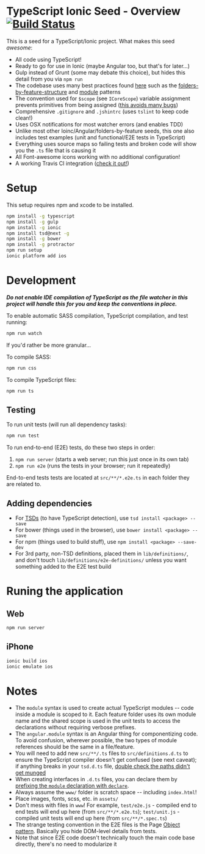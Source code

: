 TypeScript Ionic Seed - Overview [![Build Status](https://travis-ci.org/michikono/typescript-ionic-seed.svg?branch=master)](https://travis-ci.org/michikono/typescript-ionic-seed)
================================

This is a seed for a TypeScript/Ionic project. What makes this seed _awesome_:

* All code using TypeScript!
* Ready to go for use in Ionic (maybe Angular too, but that's for later...)
* Gulp instead of Grunt (some may debate this choice), but hides this detail from you via `npm run`
* The codebase uses many best practices found [here](https://github.com/johnpapa/angularjs-styleguide) such as the [folders-by-feature-structure](https://github.com/johnpapa/angularjs-styleguide#folders-by-feature-structure) and [module](https://github.com/johnpapa/angularjs-styleguide#many-small-self-contained-modules) patterns
* The convention used for `$scope` (see `ICoreScope`) variable assignment prevents primitives from being assigned ([this avoids many bugs](http://zcourts.com/2013/05/31/angularjs-if-you-dont-have-a-dot-youre-doing-it-wrong/))
* Comprehensive `.gitignore` and `.jshintrc` (uses `tslint` to keep code clean!)
* Uses OSX notifications for most watcher errors (and enables TDD)
* Unlike most other Ioinc/Angular/folders-by-feature seeds, this one also includes test examples (unit and functional/E2E tests in TypeScript)
* Everything uses source maps so failing tests and broken code will show you the `.ts` file that is causing it
* All Font-awesome icons working with no additional configuration!
* A working Travis CI integration ([check it out!](https://travis-ci.org/michikono/typescript-ionic-seed))

Setup
=====

This setup requires npm and xcode to be installed.

```bash
npm install -g typescript
npm install -g gulp
npm install -g ionic
npm install tsd@next -g
npm install -g bower
npm install -g protractor
npm run setup
ionic platform add ios
```

Development
===========

***Do not enable IDE compilation of TypeScript as the file watcher in this project will handle this for you and keep the conventions in place.***

To enable automatic SASS compilation, TypeScript compilation, and test running:

```bash
npm run watch
```

If you'd rather be more granular...

To compile SASS:

```bash
npm run css
```

To compile TypeScript files:

```bash
npm run ts
```

Testing
-------

To run unit tests (will run all dependency tasks):

```bash
npm run test
```

To run end-to-end (E2E) tests, do these two steps in order:

1. `npm run server` (starts a web server; run this just once in its own tab)
2. `npm run e2e` (runs the tests in your browser; run it repeatedly)

End-to-end tests tests are located at `src/**/*.e2e.ts` in each folder they are related to.

Adding dependencies
-----------------------

* For [TSDs](http://definitelytyped.org/tsd/) (to have TypeScript detection), use `tsd install <package> --save`
* For bower (things used in the browser), use `bower install <package> --save`
* For npm (things used to build stuff), use `npm install <package> --save-dev`
* For 3rd party, non-TSD definitions, placed them in `lib/definitions/`, and don't touch `lib/definitions/e2e-definitions/` unless you want something added to the E2E test build

Runing the application
======================

Web
---

```bash
npm run server
```

iPhone
------

```bash
ionic build ios
ionic emulate ios
```

Notes
=====

* The `module` syntax is used to create actual TypeScript modules -- code inside a module is scoped to it. Each feature folder uses its own module name and the shared scope is used in the unit tests to access the declarations without requiring verbose prefixes.
* The `angular.module` syntax is an Angular thing for componentizing code. To avoid confusion, wherever possible, the two types of module references should be the same in a file/feature.
* You will need to add new `src/**/.ts` files to `src/definitions.d.ts` to ensure the TypeScript compiler doesn't get confused (see next caveat); if anything breaks in your `tsd.d.ts` file, [double check the paths didn't get munged](https://github.com/DefinitelyTyped/tsd/issues/112)
* When creating interfaces in `.d.ts` files, you can declare them by [prefixing the `module` declaration with `declare`](http://stackoverflow.com/questions/17635033/error-ts1046-declare-modifier-required-for-top-level-element).
* Always assume the `www/` folder is scratch space -- including `index.html`!
* Place images, fonts, scss, etc. in `assets/`
* Don't mess with files in `www`! For example, `test/e2e.js` - compiled end to end tests will end up here (from `src/**/*.e2e.ts`); `test/unit.js` - compiled unit tests will end up here (from `src/**/*.spec.ts`)
* The strange testing convention in the E2E files is the Page [Object pattern](https://code.google.com/p/selenium/wiki/PageObjects). Basically you hide DOM-level details from tests.
* Note that since E2E code doesn't technically touch the main code base directly, there's no need to modularize it


